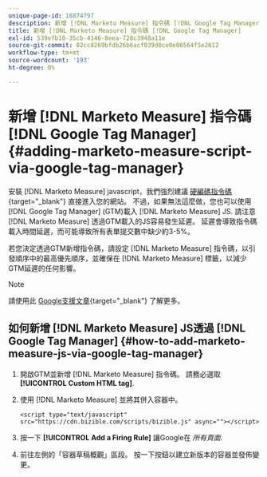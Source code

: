 ```yaml
---
unique-page-id: 18874797
description: 新增 [!DNL Marketo Measure] 指令碼 [!DNL Google Tag Manager] - [!DNL Marketo Measure]  — 產品檔案
title: 新增 [!DNL Marketo Measure] 指令碼 [!DNL Google Tag Manager]
exl-id: 539efb10-35cb-4146-8eea-728c3948a11e
source-git-commit: 82cc8269bfdb26b6acf039d0ce0e06564f5e2612
workflow-type: tm+mt
source-wordcount: '193'
ht-degree: 0%

---
```


# 新增 [!DNL Marketo Measure] 指令碼 [!DNL Google Tag Manager] {#adding-marketo-measure-script-via-google-tag-manager}

安裝 [!DNL Marketo Measure] javascript，我們強烈建議 [硬編碼指令碼](/help/marketo-measure-tracking/setting-up-tracking/adding-marketo-measure-script.md){target="_blank"} 直接進入您的網站。 不過，如果無法這麼做，您也可以使用 [!DNL Google Tag Manager] (GTM)載入 [!DNL Marketo Measure] JS. 請注意 [!DNL Marketo Measure] 透過GTM載入的JS容易發生延遲。 延遲會導致指令碼載入時間延遲，而可能導致所有表單提交數中缺少約3-5%。

若您決定透過GTM新增指令碼，請設定 [!DNL Marketo Measure] 指令碼，以引發順序中的最高優先順序，並確保在 [!DNL Marketo Measure] 標籤，以減少GTM延遲的任何影響。

>[!NOTE]
>
>請使用此 [Google支援文章](https://support.google.com/tagmanager/answer/2772421?hl=en){target="_blank"} 了解更多。

## 如何新增 [!DNL Marketo Measure] JS透過 [!DNL Google Tag Manager] {#how-to-add-marketo-measure-js-via-google-tag-manager}

1. 開啟GTM並新增 [!DNL Marketo Measure] 指令碼。 請務必選取 **[!UICONTROL Custom HTML tag]**.

1. 使用 [!DNL Marketo Measure] 並將其併入容器中。

   `<script type="text/javascript" src="https://cdn.bizible.com/scripts/bizible.js" async=""></script>`

1. 按一下 **[!UICONTROL Add a Firing Rule]** 讓Google在 *所有頁面*.

1. 前往左側的「容器草稿概觀」區段。 按一下按鈕以建立新版本的容器並發佈變更。

